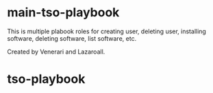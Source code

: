 # main-tso-playbook

This is multiple plabook roles for creating user, deleting user, installing software, deleting software, list software, etc.

Created by Venerari and Lazaroall.
# tso-playbook
